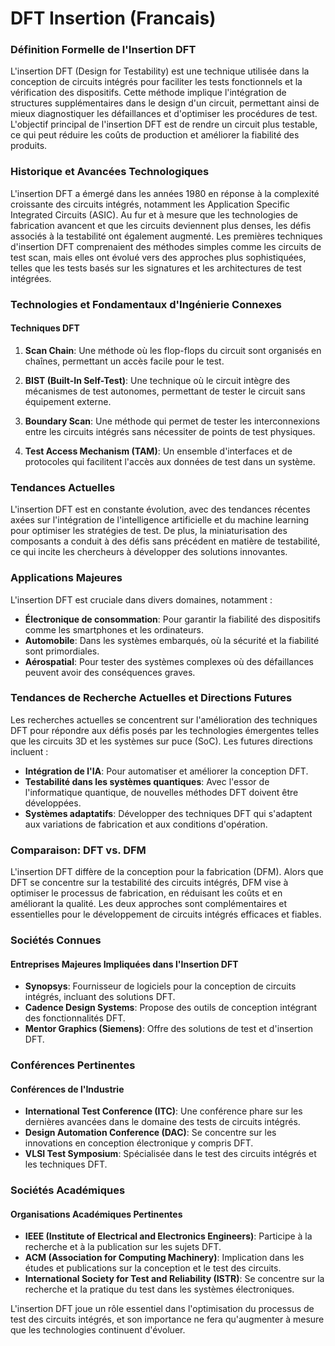 # DFT Insertion (Francais)

### Définition Formelle de l'Insertion DFT

L'insertion DFT (Design for Testability) est une technique utilisée dans la conception de circuits intégrés pour faciliter les tests fonctionnels et la vérification des dispositifs. Cette méthode implique l'intégration de structures supplémentaires dans le design d'un circuit, permettant ainsi de mieux diagnostiquer les défaillances et d'optimiser les procédures de test. L'objectif principal de l'insertion DFT est de rendre un circuit plus testable, ce qui peut réduire les coûts de production et améliorer la fiabilité des produits.

### Historique et Avancées Technologiques

L'insertion DFT a émergé dans les années 1980 en réponse à la complexité croissante des circuits intégrés, notamment les Application Specific Integrated Circuits (ASIC). Au fur et à mesure que les technologies de fabrication avancent et que les circuits deviennent plus denses, les défis associés à la testabilité ont également augmenté. Les premières techniques d'insertion DFT comprenaient des méthodes simples comme les circuits de test scan, mais elles ont évolué vers des approches plus sophistiquées, telles que les tests basés sur les signatures et les architectures de test intégrées.

### Technologies et Fondamentaux d'Ingénierie Connexes

#### Techniques DFT

1. **Scan Chain**: Une méthode où les flop-flops du circuit sont organisés en chaînes, permettant un accès facile pour le test.
  
2. **BIST (Built-In Self-Test)**: Une technique où le circuit intègre des mécanismes de test autonomes, permettant de tester le circuit sans équipement externe.

3. **Boundary Scan**: Une méthode qui permet de tester les interconnexions entre les circuits intégrés sans nécessiter de points de test physiques.

4. **Test Access Mechanism (TAM)**: Un ensemble d'interfaces et de protocoles qui facilitent l'accès aux données de test dans un système.

### Tendances Actuelles

L'insertion DFT est en constante évolution, avec des tendances récentes axées sur l'intégration de l'intelligence artificielle et du machine learning pour optimiser les stratégies de test. De plus, la miniaturisation des composants a conduit à des défis sans précédent en matière de testabilité, ce qui incite les chercheurs à développer des solutions innovantes.

### Applications Majeures

L'insertion DFT est cruciale dans divers domaines, notamment :

- **Électronique de consommation**: Pour garantir la fiabilité des dispositifs comme les smartphones et les ordinateurs.
- **Automobile**: Dans les systèmes embarqués, où la sécurité et la fiabilité sont primordiales.
- **Aérospatial**: Pour tester des systèmes complexes où des défaillances peuvent avoir des conséquences graves.

### Tendances de Recherche Actuelles et Directions Futures

Les recherches actuelles se concentrent sur l'amélioration des techniques DFT pour répondre aux défis posés par les technologies émergentes telles que les circuits 3D et les systèmes sur puce (SoC). Les futures directions incluent :

- **Intégration de l'IA**: Pour automatiser et améliorer la conception DFT.
- **Testabilité dans les systèmes quantiques**: Avec l'essor de l'informatique quantique, de nouvelles méthodes DFT doivent être développées.
- **Systèmes adaptatifs**: Développer des techniques DFT qui s'adaptent aux variations de fabrication et aux conditions d'opération.

### Comparaison: DFT vs. DFM

L'insertion DFT diffère de la conception pour la fabrication (DFM). Alors que DFT se concentre sur la testabilité des circuits intégrés, DFM vise à optimiser le processus de fabrication, en réduisant les coûts et en améliorant la qualité. Les deux approches sont complémentaires et essentielles pour le développement de circuits intégrés efficaces et fiables.

### Sociétés Connues

#### Entreprises Majeures Impliquées dans l'Insertion DFT

- **Synopsys**: Fournisseur de logiciels pour la conception de circuits intégrés, incluant des solutions DFT.
- **Cadence Design Systems**: Propose des outils de conception intégrant des fonctionnalités DFT.
- **Mentor Graphics (Siemens)**: Offre des solutions de test et d'insertion DFT.

### Conférences Pertinentes

#### Conférences de l'Industrie

- **International Test Conference (ITC)**: Une conférence phare sur les dernières avancées dans le domaine des tests de circuits intégrés.
- **Design Automation Conference (DAC)**: Se concentre sur les innovations en conception électronique y compris DFT.
- **VLSI Test Symposium**: Spécialisée dans le test des circuits intégrés et les techniques DFT.

### Sociétés Académiques

#### Organisations Académiques Pertinentes

- **IEEE (Institute of Electrical and Electronics Engineers)**: Participe à la recherche et à la publication sur les sujets DFT.
- **ACM (Association for Computing Machinery)**: Implication dans les études et publications sur la conception et le test des circuits.
- **International Society for Test and Reliability (ISTR)**: Se concentre sur la recherche et la pratique du test dans les systèmes électroniques.

L'insertion DFT joue un rôle essentiel dans l'optimisation du processus de test des circuits intégrés, et son importance ne fera qu'augmenter à mesure que les technologies continuent d'évoluer.